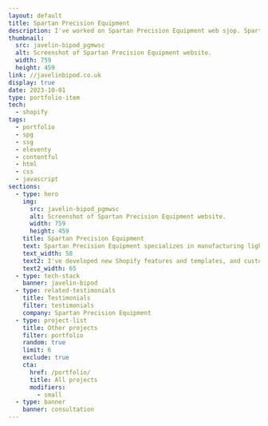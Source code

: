 ```yaml
---
layout: default
title: Spartan Precision Equipment
description: I've worked on Spartan Precision Equipment web sjop. Spartan Precision Equipment produce rifle and optic support systems that weigh less and achieve more.
thumbnail:
  src: javelin-bipod_pgmwsc
  alt: Screenshot of Spartan Precision Equipment website.
  width: 759
  height: 459
link: //javelinbipod.co.uk
display: true
date: 2023-10-01
type: portfolio-item
tech:
  - shopify
tags:
  - portfolio
  - spg
  - ssg
  - eleventy
  - contentful
  - html
  - css
  - javascript
sections:
  - type: hero
    img:
      src: javelin-bipod_pgmwsc
      alt: Screenshot of Spartan Precision Equipment website.
      width: 759
      height: 459
    title: Spartan Precision Equipment
    text: Spartan Precision Equipment specializes in manufacturing lightweight and high-performance rifle and optic support systems. The team, driven by a passion for hunting, combines their expertise and experiences to create designs that meet the demands of various hunting environments worldwide.
    text_width: 58
    text2: I've developed new Shopify features and templates, and customized Shopify theme.
    text2_width: 65
  - type: tech-stack
    banner: javelin-bipod
  - type: related-testimonials
    title: Testimonials
    filter: testimonials
    company: Spartan Precision Equipment
  - type: project-list
    title: Other projects
    filter: portfolio
    random: true
    limit: 6
    exclude: true
    cta:
      href: /portfolio/
      title: All projects
      modifiers:
        - small
  - type: banner
    banner: consultation
---
```


